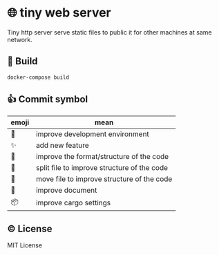 # :globe_with_meridians: tiny web server
Tiny http server serve static files to public it for other machines at same network.

## :wrench: Build

```
docker-compose build
```

## :+1: Commit symbol

|emoji              |mean                                    |
|-------------------|----------------------------------------|
|:wrench:           |improve development environment         |
|:sparkles:         |add new feature                         |
|:lipstick:         |improve the format/structure of the code|
|:hocho:            |split file to improve structure of the code|
|:truck:            |move file to improve structure of the code|
|:memo:             |improve document                        |
|:package:          |improve cargo settings                  |

## :copyright: License
MIT License
